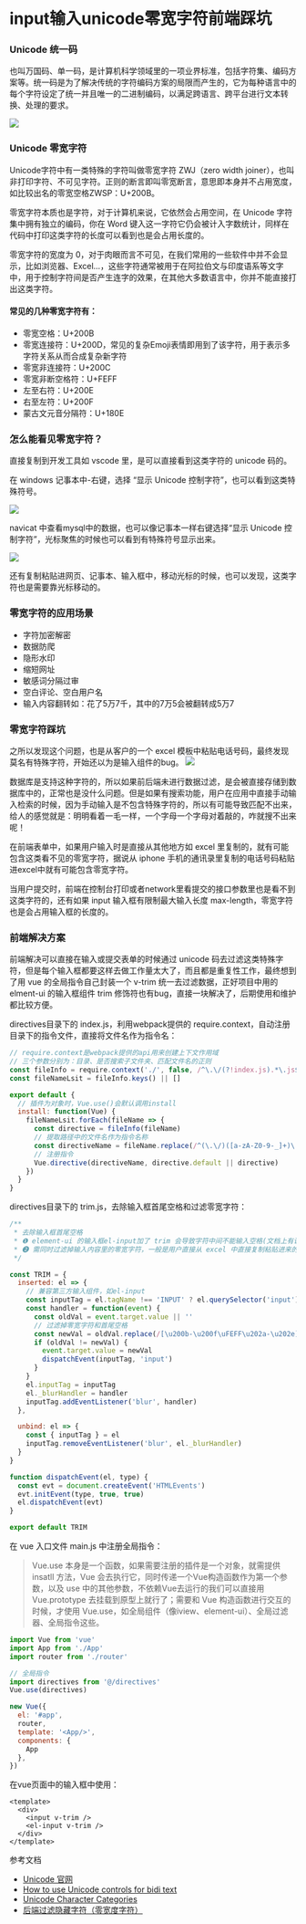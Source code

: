 # input输入unicode零宽字符前端踩坑

### Unicode 统一码
也叫万国码、单一码，是计算机科学领域里的一项业界标准，包括字符集、编码方案等。统一码是为了解决传统的字符编码方案的局限而产生的，它为每种语言中的每个字符设定了统一并且唯一的二进制编码，以满足跨语言、跨平台进行文本转换、处理的要求。

<img src="./4.png">

### Unicode 零宽字符
Unicode字符中有一类特殊的字符叫做零宽字符 ZWJ（zero width joiner），也叫非打印字符、不可见字符。正则的断言即叫零宽断言，意思即本身并不占用宽度，如比较出名的零宽空格ZWSP：U+200B。

零宽字符本质也是字符，对于计算机来说，它依然会占用空间，在 Unicode 字符集中拥有独立的编码，你在 Word 键入这一字符它仍会被计入字数统计，同样在代码中打印这类字符的长度可以看到也是会占用长度的。

零宽字符的宽度为 0，对于肉眼而言不可见，在我们常用的一些软件中并不会显示，比如浏览器、Excel...，这些字符通常被用于在阿拉伯文与印度语系等文字中，用于控制字符间是否产生连字的效果，在其他大多数语言中，你并不能直接打出这类字符。

#### 常见的几种零宽字符有：
* 零宽空格：U+200B
* 零宽连接符：U+200D，常见的复杂Emoji表情即用到了该字符，用于表示多字符关系从而合成复杂新字符
* 零宽非连接符：U+200C
* 零宽非断空格符：U+FEFF
* 左至右符：U+200E
* 右至左符：U+200F
* 蒙古文元音分隔符：U+180E

### 怎么能看见零宽字符？
直接复制到开发工具如 vscode 里，是可以直接看到这类字符的 unicode 码的。

在 windows 记事本中-右键，选择 “显示 Unicode 控制字符”，也可以‭看到这类特殊符号。

<img src="./1.png">

navicat 中查看mysql中的数据，也可以像记事本一样右键选择“显示 Unicode 控制字符”，光标聚焦的时候也可以看到有特殊符号显示出来。

<img src="./2.png">

还有复制粘贴进网页、记事本、输入框中，移动光标的时候，也可以发现，这类字符也是需要靠光标移动的。

### 零宽字符的应用场景
* 字符加密解密
* 数据防爬
* 隐形水印
* 缩短网址
* 敏感词分隔过审
* 空白评论、空白用户名
* 输入内容翻转如：花了‮7万5‬千，其中的7万5会被翻转成5万7

### 零宽字符踩坑
之所以发现这个问题，也是从客户的一个 excel 模板中粘贴电话号码，最终发现莫名有特殊字符，开始还以为是输入组件的bug。
<img src="./3.png">

数据库是支持这种字符的，所以如果前后端未进行数据过滤，是会被直接存储到数据库中的，正常也是没什么问题。但是如果有搜索功能，用户在应用中直接手动输入检索的时候，因为手动输入是不包含特殊字符的，所以有可能导致匹配不出来，给人的感觉就是：明明看着一毛一样，一个字母一个字母对着敲的，咋就搜不出来呢！

在前端表单中，如果用户输入时是直接从其他地方如 excel 里复制的，就有可能包含这类看不见的零宽字符，据说从 iphone 手机的通讯录里复制的电话号码粘贴进excel中就有可能包含零宽字符。

当用户提交时，前端在控制台打印或者network里看提交的接口参数里也是看不到这类字符的，还有如果 input 输入框有限制最大输入长度 max-length，零宽字符也是会占用输入框的长度的。

### 前端解决方案
前端解决可以直接在输入或提交表单的时候通过 unicode 码去过滤这类特殊字符，但是每个输入框都要这样去做工作量太大了，而且都是重复性工作，最终想到了用 vue 的全局指令自己封装一个 v-trim 统一去过滤数据，正好项目中用的 elment-ui 的输入框组件 trim 修饰符也有bug，直接一块解决了，后期使用和维护都比较方便。

directives目录下的 index.js，利用webpack提供的 require.context，自动注册目录下的指令文件，直接将文件名作为指令名：
```js
// require.context是webpack提供的api用来创建上下文作用域
// 三个参数分别为：目录、是否搜索子文件夹、匹配文件名的正则
const fileInfo = require.context('./', false, /^\.\/(?!index.js).*\.js$/)
const fileNameLsit = fileInfo.keys() || []

export default {
  // 插件为对象时，Vue.use()会默认调用install
  install: function(Vue) {
    fileNameLsit.forEach(fileName => {
      const directive = fileInfo(fileName)
      // 提取路径中的文件名作为指令名称
      const directiveName = fileName.replace(/^(\.\/)([a-zA-Z0-9-_]+)\.js$/, '$2')
      // 注册指令
      Vue.directive(directiveName, directive.default || directive)
    })
  }
}
```

directives目录下的 trim.js，去除输入框首尾空格和过滤零宽字符：
```js
/**
 * 去除输入框首尾空格
 * ❶ element-ui 的输入框el-input加了 trim 会导致字符中间不能输入空格(文档上有说：不支持 v-model 修饰符)
 * ❷ 需同时过滤掉输入内容里的零宽字符，一般是用户直接从 excel 中直接复制粘贴进来的内容
 */

const TRIM = {
  inserted: el => {
    // 兼容第三方输入组件，如el-input
    const inputTag = el.tagName !== 'INPUT' ? el.querySelector('input') : el
    const handler = function(event) {
      const oldVal = event.target.value || ''
      // 过滤掉零宽字符和首尾空格
      const newVal = oldVal.replace(/[\u200b-\u200f\uFEFF\u202a-\u202e]/g, '').trim()
      if (oldVal != newVal) {
        event.target.value = newVal
        dispatchEvent(inputTag, 'input')
      }
    }
    el.inputTag = inputTag
    el._blurHandler = handler
    inputTag.addEventListener('blur', handler)
  },

  unbind: el => {
    const { inputTag } = el
    inputTag.removeEventListener('blur', el._blurHandler)
  }
}

function dispatchEvent(el, type) {
  const evt = document.createEvent('HTMLEvents')
  evt.initEvent(type, true, true)
  el.dispatchEvent(evt)
}

export default TRIM
```

在 vue 入口文件 main.js 中注册全局指令：

> Vue.use 本身是一个函数，如果需要注册的插件是一个对象，就需提供 insatll 方法，Vue 会去执行它，同时传递一个Vue构造函数作为第一个参数，以及 use 中的其他参数，不依赖Vue去运行的我们可以直接用 Vue.prototype 去挂载到原型上就行了；需要和 Vue 构造函数进行交互的时候，才使用 Vue.use，如全局组件（像iview、element-ui）、全局过滤器、全局指令这些。
```js
import Vue from 'vue'
import App from './App'
import router from './router'

// 全局指令
import directives from '@/directives'
Vue.use(directives)

new Vue({
  el: '#app',
  router,
  template: '<App/>',
  components: {
    App
  },
})
```

在vue页面中的输入框中使用：
```vue
<template>
  <div>
    <input v-trim />
    <el-input v-trim />
  </div>
</template>
```

参考文档
* [Unicode 官网](https://home.unicode.org/)
* [How to use Unicode controls for bidi text](https://www.w3.org/International/questions/qa-bidi-unicode-controls)
* [Unicode Character Categories](https://www.compart.com/en/unicode/category)
* [后端过滤隐藏字符（零宽度字符）](https://zhuanlan.zhihu.com/p/473650467)



